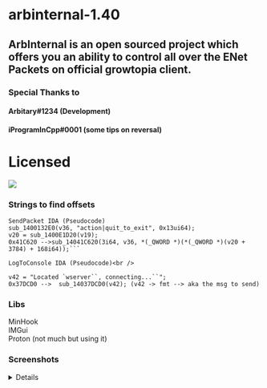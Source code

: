 # arbinternal-1.40
## ArbInternal is an open sourced project which offers you an ability to control all over the ENet Packets on official growtopia client.
### Special Thanks to
#### Arbitary#1234 (Development)
#### iProgramInCpp#0001 (some tips on reversal)

# Licensed

<img src="https://camo.githubusercontent.com/400c4e52df43f6a0ab8a89b74b1a78d1a64da56a7848b9110c9d2991bb7c3105/68747470733a2f2f696d672e736869656c64732e696f2f62616467652f4c6963656e73652d47504c76332d626c75652e737667">


### Strings to find offsets
 
 ```
 SendPacket IDA (Pseudocode)
 sub_1400132E0(v36, "action|quit_to_exit", 0x13ui64);
 v20 = sub_1400E1D20(v19);
 0x41C620 -->sub_14041C620(3i64, v36, *(_QWORD *)(*(_QWORD *)(v20 + 3784) + 168i64));```
 
 LogToConsole IDA (Pseudocode)<br />
 
 v42 = "Located `wserver``, connecting...``";
 0x37DCD0 -->  sub_14037DCD0(v42); (v42 -> fmt --> aka the msg to send)
```
### Libs
MinHook<br />
IMGui<br />
Proton (not much but using it)

### Screenshots
<details>
<img src="https://github.com/ArbitaryMann/ArbInternal/blob/main/resources/peery.gif?raw=true">
</details>
